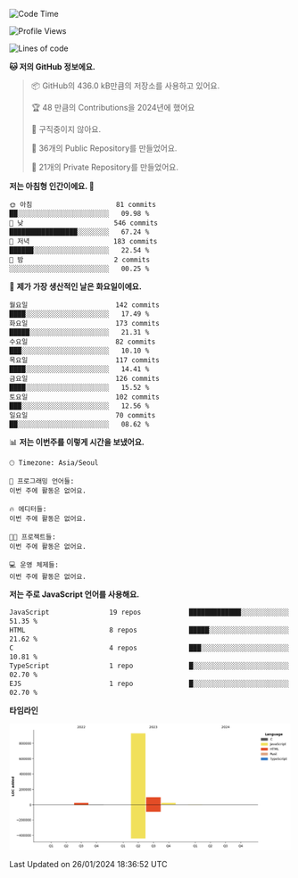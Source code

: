 <!--START_SECTION:waka-->
![Code Time](http://img.shields.io/badge/Code%20Time-40%20hrs%2051%20mins-blue)

![Profile Views](http://img.shields.io/badge/Profile%20Views-0-blue)

![Lines of code](https://img.shields.io/badge/%EC%A0%80%EB%8A%94%20%EC%97%AC%ED%83%9C%EA%B9%8C%EC%A7%80%20-1.1%20million%20%EC%A4%84%EC%9D%98%20%EC%BD%94%EB%93%9C%EB%A5%BC%20%EC%9E%91%EC%84%B1%ED%96%88%EC%96%B4%EC%9A%94.-blue)

**🐱 저의 GitHub 정보에요.** 

> 📦 GitHub의 436.0 kB만큼의 저장소를 사용하고 있어요. 
 > 
> 🏆 48 만큼의 Contributions을 2024년에 했어요
 > 
> 🚫 구직중이지 않아요.
 > 
> 📜 36개의 Public Repository를 만들었어요. 
 > 
> 🔑 21개의 Private Repository를 만들었어요. 
 > 
**저는 아침형 인간이에요. 🐤** 

```text
🌞 아침                     81 commits          ██░░░░░░░░░░░░░░░░░░░░░░░   09.98 % 
🌆 낮　                     546 commits         █████████████████░░░░░░░░   67.24 % 
🌃 저녁                     183 commits         ██████░░░░░░░░░░░░░░░░░░░   22.54 % 
🌙 밤　                     2 commits           ░░░░░░░░░░░░░░░░░░░░░░░░░   00.25 % 
```
📅 **제가 가장 생산적인 날은 화요일이에요.** 

```text
월요일                      142 commits         ████░░░░░░░░░░░░░░░░░░░░░   17.49 % 
화요일                      173 commits         █████░░░░░░░░░░░░░░░░░░░░   21.31 % 
수요일                      82 commits          ███░░░░░░░░░░░░░░░░░░░░░░   10.10 % 
목요일                      117 commits         ████░░░░░░░░░░░░░░░░░░░░░   14.41 % 
금요일                      126 commits         ████░░░░░░░░░░░░░░░░░░░░░   15.52 % 
토요일                      102 commits         ███░░░░░░░░░░░░░░░░░░░░░░   12.56 % 
일요일                      70 commits          ██░░░░░░░░░░░░░░░░░░░░░░░   08.62 % 
```


📊 **저는 이번주를 이렇게 시간을 보냈어요.** 

```text
🕑︎ Timezone: Asia/Seoul

💬 프로그래밍 언어들: 
이번 주에 활동은 없어요.

🔥 에디터들: 
이번 주에 활동은 없어요.

🐱‍💻 프로젝트들: 
이번 주에 활동은 없어요.

💻 운영 체제들: 
이번 주에 활동은 없어요.
```

**저는 주로 JavaScript 언어를 사용해요.** 

```text
JavaScript               19 repos            █████████████░░░░░░░░░░░░   51.35 % 
HTML                     8 repos             █████░░░░░░░░░░░░░░░░░░░░   21.62 % 
C                        4 repos             ███░░░░░░░░░░░░░░░░░░░░░░   10.81 % 
TypeScript               1 repo              █░░░░░░░░░░░░░░░░░░░░░░░░   02.70 % 
EJS                      1 repo              █░░░░░░░░░░░░░░░░░░░░░░░░   02.70 % 
```



**타임라인**

![Lines of Code chart](https://raw.githubusercontent.com/project-dy/project-dy/main/assets/bar_graph.png)


 Last Updated on 26/01/2024 18:36:52 UTC
<!--END_SECTION:waka-->

